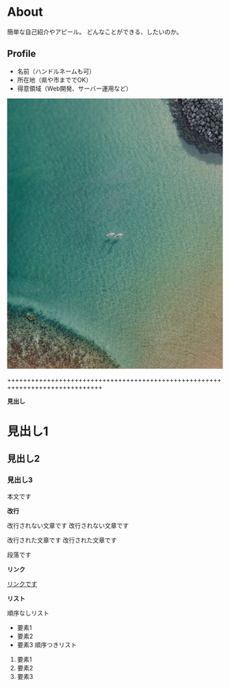 # About
簡単な自己紹介やアピール。
どんなことができる、したいのか。

## Profile
- 名前（ハンドルネームも可）
- 所在地（県や市まででOK）
- 得意領域（Web開発、サーバー運用など）

![プロフィール画像](yy.jpg)

++++++++++++++++++++++++++++++++++++++++++++++++++++++++++++++++++++++++++++++

**見出し**

# 見出し1
## 見出し2
### 見出し3
本文です

**改行**

改行されない文章です
改行されない文章です

改行された文章です
改行された文章です

段落です

**リンク**

[リンクです](https://www.google.com/)

**リスト**

順序なしリスト
- 要素1
- 要素2
- 要素3
順序つきリスト
1. 要素1
1. 要素2
1. 要素3
